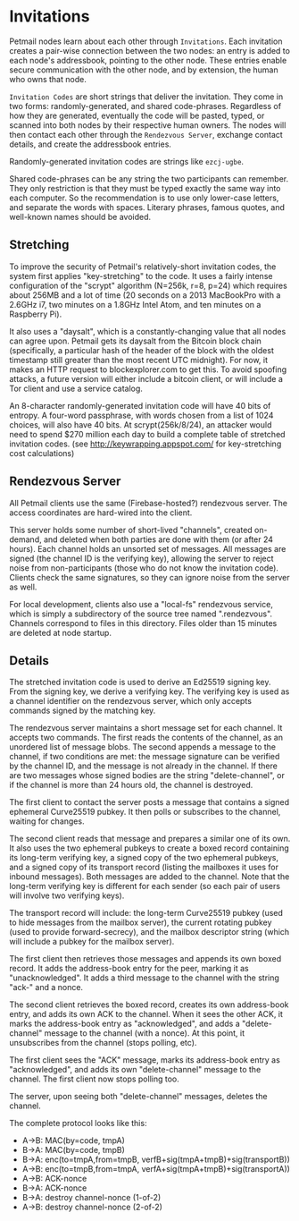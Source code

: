 Invitations
===========


Petmail nodes learn about each other through `Invitations`. Each invitation
creates a pair-wise connection between the two nodes: an entry is added to
each node's addressbook, pointing to the other node. These entries enable
secure communication with the other node, and by extension, the human who
owns that node.

`Invitation Codes` are short strings that deliver the invitation. They come
in two forms: randomly-generated, and shared code-phrases. Regardless of how
they are generated, eventually the code will be pasted, typed, or scanned
into both nodes by their respective human owners. The nodes will then contact
each other through the `Rendezvous Server`, exchange contact details, and
create the addressbook entries.

Randomly-generated invitation codes are strings like `ezcj-ugbe`.

Shared code-phrases can be any string the two participants can remember. They
only restriction is that they must be typed exactly the same way into each
computer. So the recommendation is to use only lower-case letters, and
separate the words with spaces. Literary phrases, famous quotes, and
well-known names should be avoided.


Stretching
----------

To improve the security of Petmail's relatively-short invitation codes, the
system first applies "key-stretching" to the code. It uses a fairly intense
configuration of the "scrypt" algorithm (N=256k, r=8, p=24) which requires
about 256MB and a lot of time (20 seconds on a 2013 MacBookPro with a 2.6GHz
i7, two minutes on a 1.8GHz Intel Atom, and ten minutes on a Raspberry Pi).

It also uses a "daysalt", which is a constantly-changing value that all nodes
can agree upon. Petmail gets its daysalt from the Bitcoin block chain
(specifically, a particular hash of the header of the block with the oldest
timestamp still greater than the most recent UTC midnight). For now, it makes
an HTTP request to blockexplorer.com to get this. To avoid spoofing attacks,
a future version will either include a bitcoin client, or will include a Tor
client and use a service catalog.

An 8-character randomly-generated invitation code will have 40 bits of
entropy. A four-word passphrase, with words chosen from a list of 1024
choices, will also have 40 bits. At scrypt(256k/8/24), an attacker would need
to spend $270 million each day to build a complete table of stretched
invitation codes. (see http://keywrapping.appspot.com/ for key-stretching
cost calculations)

Rendezvous Server
-----------------

All Petmail clients use the same (Firebase-hosted?) rendezvous server. The
access coordinates are hard-wired into the client.

This server holds some number of short-lived "channels", created on-demand,
and deleted when both parties are done with them (or after 24 hours). Each
channel holds an unsorted set of messages. All messages are signed (the
channel ID is the verifying key), allowing the server to reject noise from
non-participants (those who do not know the invitation code). Clients check
the same signatures, so they can ignore noise from the server as well.

For local development, clients also use a "local-fs" rendezvous service,
which is simply a subdirectory of the source tree named ".rendezvous".
Channels correspond to files in this directory. Files older than 15 minutes
are deleted at node startup.

Details
-------

The stretched invitation code is used to derive an Ed25519 signing key. From
the signing key, we derive a verifying key. The verifying key is used as a
channel identifier on the rendezvous server, which only accepts commands
signed by the matching key.

The rendezvous server maintains a short message set for each channel. It
accepts two commands. The first reads the contents of the channel, as an
unordered list of message blobs. The second appends a message to the channel,
if two conditions are met: the message signature can be verified by the
channel ID, and the message is not already in the channel. If there are two
messages whose signed bodies are the string "delete-channel", or if the
channel is more than 24 hours old, the channel is destroyed.

The first client to contact the server posts a message that contains a
signed ephemeral Curve25519 pubkey. It then polls or subscribes to the
channel, waiting for changes.

The second client reads that message and prepares a similar one of its own.
It also uses the two ephemeral pubkeys to create a boxed record containing
its long-term verifying key, a signed copy of the two ephemeral pubkeys, and
a signed copy of its transport record (listing the mailboxes it uses for
inbound messages). Both messages are added to the channel. Note that the
long-term verifying key is different for each sender (so each pair of users
will involve two verifying keys).

The transport record will include: the long-term Curve25519 pubkey (used to
hide messages from the mailbox server), the current rotating pubkey (used to
provide forward-secrecy), and the mailbox descriptor string (which will
include a pubkey for the mailbox server).

The first client then retrieves those messages and appends its own boxed
record. It adds the address-book entry for the peer, marking it as
"unacknowledged". It adds a third message to the channel with the string
"ack-" and a nonce.

The second client retrieves the boxed record, creates its own address-book
entry, and adds its own ACK to the channel. When it sees the other ACK, it
marks the address-book entry as "acknowledged", and adds a "delete-channel"
message to the channel (with a nonce). At this point, it unsubscribes from
the channel (stops polling, etc).

The first client sees the "ACK" message, marks its address-book entry as
"acknowledged", and adds its own "delete-channel" message to the channel. The
first client now stops polling too.

The server, upon seeing both "delete-channel" messages, deletes the channel.

The complete protocol looks like this:

* A->B: MAC(by=code, tmpA)
* B->A: MAC(by=code, tmpB)
* B->A: enc(to=tmpA,from=tmpB, verfB+sig(tmpA+tmpB)+sig(transportB))
* A->B: enc(to=tmpB,from=tmpA, verfA+sig(tmpA+tmpB)+sig(transportA))
* A->B: ACK-nonce
* B->A: ACK-nonce
* B->A: destroy channel-nonce (1-of-2)
* A->B: destroy channel-nonce (2-of-2)
